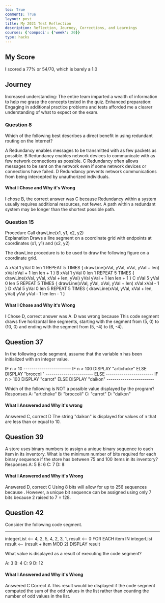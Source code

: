```yaml
---
toc: True
comments: True
layout: post
title: My 2021 Test Reflection
description: Reflection, Journey, Corrections, and Learnings
courses: {'compsci': {'week': 20}}
type: hacks
---
```


## My Score
I scored a 77% or 54/70, which is barely a 1.0

## Journey
Increased understanding: The entire team imparted a wealth of information to help me grasp the concepts tested in the quiz.
Enhanced preparation: Engaging in additional practice problems and tests afforded me a clearer understanding of what to expect on the exam.

### Question 8
Which of the following best describes a direct benefit in using redundant routing on the Internet?

A
Redundancy enables messages to be transmitted with as few packets as possible.
B
Redundancy enables network devices to communicate with as few network connections as possible.
C
Redundancy often allows messages to be sent on the network even if some network devices or connections have failed.
D
Redundancy prevents network communications from being intercepted by unauthorized individuals.

#### What I Chose and Why it's Wrong

I chose B, the correct answer was C because Redundancy within a system usually requires additional resources, not fewer. A path within a redundant system may be longer than the shortest possible path.

### Question 15

Procedure Call
drawLine(x1, y1, x2, y2)	
Explanation
Draws a line segment on a coordinate grid with endpoints at coordinates (x1, y1) and (x2, y2)

The drawLine procedure is to be used to draw the following figure on a coordinate grid.


A
xVal  1
yVal  0
len  1
REPEAT 5 TIMES
{
drawLine(xVal, yVal, xVal, yVal + len)
xVal  xVal + 1
len  len + 1
}
B
xVal  1
yVal  0
len  1
REPEAT 5 TIMES
{
drawLine(xVal, yVal, xVal + len, yVal)
yVal  yVal + 1
len  len + 1
}
C
xVal  5
yVal  0
len  5
REPEAT 5 TIMES
{
drawLine(xVal, yVal, xVal, yVal + len)
xVal  xVal - 1
}
D
xVal  5
yVal  0
len  5
REPEAT 5 TIMES
{
drawLine(xVal, yVal, xVal + len, yVal)
yVal  yVal - 1
len  len - 1
}

#### What I Chose and Why it's Wrong

I Chose D, correct answer was A. D was wrong because This code segment draws five horizontal line segments, starting with the segment from (5, 0) to (10, 0) and ending with the segment from (5, -4) to (6, -4).

## Question 37

In the following code segment, assume that the variable n has been initialized with an integer value.

IF n > 10
    ------------------------
    IF n > 100
        DISPLAY "artichoke"
    ELSE
        DISPLAY "broccoli"
    ------------------------
    ELSE
    ------------------------
        IF n > 100
            DISPLAY "carrot"
        ELSE
            DISPLAY "daikon"
    ------------------------

Which of the following is NOT a possible value displayed by the program?
Responses
A: "artichoke"
B: "broccoli"
C: "carrot"
D: "daikon"

#### What I Answered and Why it's wrong

Answered C, correct D
The string "daikon" is displayed for values of n that are less than or equal to 10.

## Question 39

A store uses binary numbers to assign a unique binary sequence to each item in its inventory. What is the minimum number of bits required for each binary sequence if the store has between 75 and 100 items in its inventory?
Responses
A: 5
B: 6
C: 7
D: 8

#### What I Answered and Why it's Wrong

Answered D, correct C
Using 8 bits will allow for up to 256 sequences because . However, a unique bit sequence can be assigned using only 7 bits because 2 raised to 7 = 128.

## Question 42
Consider the following code segment.

-----------------------------------
integerList <-- 4, 2, 5, 4, 2, 3, 1,
result <-- 0
FOR EACH item IN integerList
    result <-- (result + item MOD 2)
DISPLAY result

What value is displayed as a result of executing the code segment?

A: 3
B: 4
C: 9
D: 12

#### What I Answered and Why it's Wrong

Answered C Correct A
This result would be displayed if the code segment computed the sum of the odd values in the list rather than counting the number of odd values in the list.